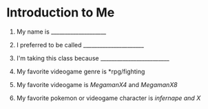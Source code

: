 # Introduction to Me

1. My name is ____________________

1. I preferred to be called ______________________

1. I'm taking this class because _________________________

1. My favorite videogame genre is *rpg/fighting

1. My favorite videogame is *MegamanX4* and *MegamanX8*

1. My favorite pokemon or videogame character is *infernape* *and* *X*
